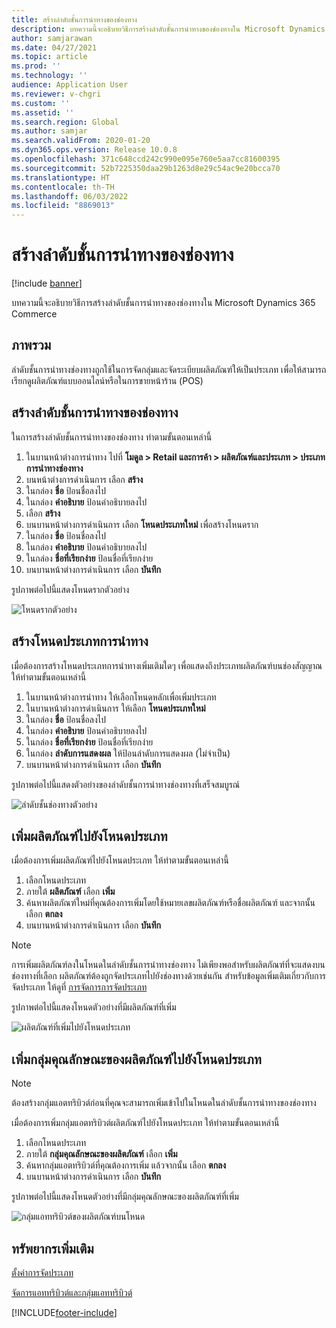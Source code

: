 ```yaml
---
title: สร้างลำดับชั้นการนำทางของช่องทาง
description: บทความนี้จะอธิบายวิธีการสร้างลำดับชั้นการนำทางของช่องทางใน Microsoft Dynamics 365 Commerce
author: samjarawan
ms.date: 04/27/2021
ms.topic: article
ms.prod: ''
ms.technology: ''
audience: Application User
ms.reviewer: v-chgri
ms.custom: ''
ms.assetid: ''
ms.search.region: Global
ms.author: samjar
ms.search.validFrom: 2020-01-20
ms.dyn365.ops.version: Release 10.0.8
ms.openlocfilehash: 371c648ccd242c990e095e760e5aa7cc81600395
ms.sourcegitcommit: 52b7225350daa29b1263d8e29c54ac9e20bcca70
ms.translationtype: HT
ms.contentlocale: th-TH
ms.lasthandoff: 06/03/2022
ms.locfileid: "8869013"
---
```

# <a name="create-a-channel-navigation-hierarchy"></a>สร้างลำดับชั้นการนำทางของช่องทาง


[!include [banner](includes/banner.md)]

บทความนี้จะอธิบายวิธีการสร้างลำดับชั้นการนำทางของช่องทางใน Microsoft Dynamics 365 Commerce

## <a name="overview"></a>ภาพรวม

ลำดับชั้นการนำทางช่องทางถูกใช้ในการจัดกลุ่มและจัดระเบียบผลิตภัณฑ์ให้เป็นประเภท เพื่อให้สามารถเรียกดูผลิตภัณฑ์แบบออนไลน์หรือในการขายหน้าร้าน (POS)

## <a name="create-a-channel-navigation-hierarchy"></a>สร้างลำดับชั้นการนำทางของช่องทาง

ในการสร้างลำดับชั้นการนำทางของช่องทาง ทำตามขั้นตอนเหล่านี้

1. ในบานหน้าต่างการนำทาง ไปที่ **โมดูล \> Retail และการค้า \> ผลิตภัณฑ์และประเภท \> ประเภทการนำทางช่องทาง**
1. บนหน้าต่างการดำเนินการ เลือก **สร้าง**
1. ในกล่อง **ชื่อ** ป้อนชื่อลงไป
1. ในกล่อง **คำอธิบาย** ป้อนคำอธิบายลงไป
1. เลือก **สร้าง**
1. บนบานหน้าต่างการดำเนินการ เลือก **โหนดประเภทใหม่** เพื่อสร้างโหนดราก
1. ในกล่อง **ชื่อ** ป้อนชื่อลงไป
1. ในกล่อง **คำอธิบาย** ป้อนคำอธิบายลงไป
1. ในกล่อง **ชื่อที่เรียกง่าย** ป้อนชื่อที่เรียกง่าย
1. บนบานหน้าต่างการดำเนินการ เลือก **บันทึก**

รูปภาพต่อไปนี้แสดงโหนดรากตัวอย่าง

![โหนดรากตัวอย่าง](media/create-channel-hierarchy-1.png)

## <a name="create-navigation-category-nodes"></a>สร้างโหนดประเภทการนำทาง

เมื่อต้องการสร้างโหนดประเภทการนำทางเพิ่มเติมใดๆ เพื่อแสดงถึงประเภทผลิตภัณฑ์บนช่องสัญญาณ ให้ทำตามขั้นตอนเหล่านี้

1. ในบานหน้าต่างการนำทาง ให้เลือกโหนดหลักเพื่อเพิ่มประเภท
1. ในบานหน้าต่างการดำเนินการ ให้เลือก **โหนดประเภทใหม่**
1. ในกล่อง **ชื่อ** ป้อนชื่อลงไป
1. ในกล่อง **คำอธิบาย** ป้อนคำอธิบายลงไป
1. ในกล่อง **ชื่อที่เรียกง่าย** ป้อนชื่อที่เรียกง่าย
1. ในกล่อง **ลำดับการแสดงผล** ให้ป้อนลำดับการแสดงผล (ไม่จำเป็น)
1. บนบานหน้าต่างการดำเนินการ เลือก **บันทึก**

รูปภาพต่อไปนี้แสดงตัวอย่างของลำดับชั้นการนำทางช่องทางที่เสร็จสมบูรณ์

![ลำดับชั้นช่องทางตัวอย่าง](media/create-channel-hierarchy-2.png)

## <a name="add-products-to-category-nodes"></a>เพิ่มผลิตภัณฑ์ไปยังโหนดประเภท

เมื่อต้องการเพิ่มผลิตภัณฑ์ไปยังโหนดประเภท ให้ทำตามขั้นตอนเหล่านี้

1. เลือกโหนดประเภท
1. ภายใต้ **ผลิตภัณฑ์** เลือก **เพิ่ม**
1. ค้นหาผลิตภัณฑ์ใหม่ที่คุณต้องการเพิ่มโดยใช้หมายเลขผลิตภัณฑ์หรือชื่อผลิตภัณฑ์ และจากนั้น เลือก **ตกลง**
1. บนบานหน้าต่างการดำเนินการ เลือก **บันทึก**

> [!NOTE]
> การเพิ่มผลิตภัณฑ์ลงในโหนดในลำดับชั้นการนำทางช่องทาง ไม่เพียงพอสำหรับผลิตภัณฑ์ที่จะแสดงบนช่องทางที่เลือก ผลิตภัณฑ์ต้องถูกจัดประเภทไปยังช่องทางด้วยเช่นกัน สำหรับข้อมูลเพิ่มเติมเกี่ยวกับการจัดประเภท ให้ดูที่ [การจัดการการจัดประเภท](assortments.md)

รูปภาพต่อไปนี้แสดงโหนดตัวอย่างที่มีผลิตภัณฑ์ที่เพิ่ม

![ผลิตภัณฑ์ที่เพิ่มไปยังโหนดประเภท](media/create-channel-hierarchy-3.png)

## <a name="add-product-attribute-groups-to-category-nodes"></a>เพิ่มกลุ่มคุณลักษณะของผลิตภัณฑ์ไปยังโหนดประเภท

> [!NOTE]
> ต้องสร้างกลุ่มแอตทริบิวต์ก่อนที่คุณจะสามารถเพิ่มเข้าไปในโหนดในลำดับชั้นการนำทางของช่องทาง

เมื่อต้องการเพิ่มกลุ่มแอตทริบิวต์ผลิตภัณฑ์ไปยังโหนดประเภท ให้ทำตามขั้นตอนเหล่านี้

1. เลือกโหนดประเภท
1. ภายใต้ **กลุ่มคุณลักษณะของผลิตภัณฑ์** เลือก **เพิ่ม**
1. ค้นหากลุ่มแอตทริบิวต์ที่คุณต้องการเพิ่ม แล้วจากนั้น เลือก **ตกลง**
1. บนบานหน้าต่างการดำเนินการ เลือก **บันทึก**

รูปภาพต่อไปนี้แสดงโหนดตัวอย่างที่มีกลุ่มคุณลักษณะของผลิตภัณฑ์ที่เพิ่ม

![กลุ่มแอททริบิวต์ของผลิตภัณฑ์บนโหนด](media/create-channel-hierarchy-4.png)

## <a name="additional-resources"></a>ทรัพยากรเพิ่มเติม

[ตั้งค่าการจัดประเภท](set-up-assortments.md)

[จัดการแอททริบิวต์และกลุ่มแอททริบิวต์](attribute-attributegroups-lifecycle.md)


[!INCLUDE[footer-include](../includes/footer-banner.md)]
